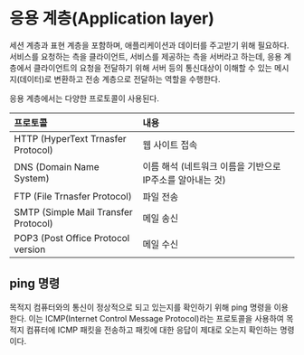 # 응용 계층\(Application layer\)

세션 계층과 표현 계층을 포함하며, 애플리케이션과 데이터를 주고받기 위해 필요하다. 서비스를 요청하는 측을 클라이언트, 서비스를 제공하는 측을 서버라고 하는데, 응용 계층에서 클라이언트의 요청을 전달하기 위해 서버 등의 통신대상이 이해할 수 있는 메시지\(데이터\)로 변환하고 전송 계층으로 전달하는 역할을 수행한다.

응용 계층에서는 다양한 프로토콜이 사용된다.

| 프로토콜 | 내용 |
| :--- | :--- |
| HTTP \(HyperText Trnasfer Protocol\) | 웹 사이트 접속 |
| DNS \(Domain Name System\) | 이름 해석   \(네트워크 이름을 기반으로 IP주소를 알아내는 것\) |
| FTP \(File Trnasfer Protocol\) | 파일 전송 |
| SMTP \(Simple Mail Transfer Protocol\) | 메일 송신 |
| POP3 \(Post Office Protocol version | 메일 수신 |

## ping 명령

목적지 컴퓨터와의 통신이 정상적으로 되고 있는지를 확인하기 위해 ping 명령을 이용한다. 이는 ICMP\(Internet Control Message Protocol\)라는 프로토콜을 사용하여 목적지 컴퓨터에 ICMP 패킷을 전송하고 패킷에 대한 응답이 제대로 오는지 확인하는 명령이다.

